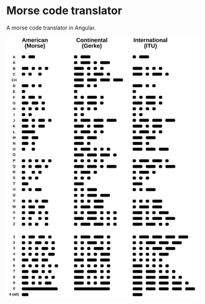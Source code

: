 # Morse code translator
A morse code translator in Angular.

![Morse code table](img/Morse_comparison.svg)